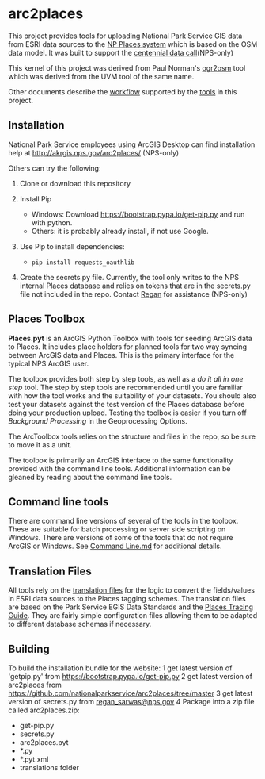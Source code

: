 # arc2places

This project provides tools for uploading National Park Service GIS data
from ESRI data sources to the [NP Places system](http://www.nps.gov/npmap/tools/places/)
which is based on the OSM data model.
It was built to support the [centennial data call](http://insidemaps.nps.gov/places/data-call/)(NPS-only)

This kernel of this project was derived from Paul Norman's
[ogr2osm](https://github.com/pnorman/ogr2osm) tool which was derived from
the UVM tool of the same name.

Other documents describe the
[workflow](https://github.com/nationalparkservice/arc2places/blob/master/workflow.md)
supported by the
[tools](https://github.com/nationalparkservice/arc2places/blob/master/Tools.md)
in this project.

## Installation

National Park Service employees using ArcGIS Desktop can find installation help
at http://akrgis.nps.gov/arc2places/ (NPS-only)

Others can try the following:

1. Clone or download this repository
2. Install Pip

    * Windows: Download https://bootstrap.pypa.io/get-pip.py and run with python.
    * Others: it is probably already install, if not use Google.

3. Use Pip to install dependencies:

    * ```pip install requests_oauthlib```

4. Create the secrets.py file. Currently, the tool only writes to the NPS internal Places database
and relies on tokens that are in the secrets.py file not included in the repo.
Contact [Regan](mailto:regan_sarwas@nps.gov) for assistance (NPS-only)


## Places Toolbox
**Places.pyt** is an ArcGIS Python Toolbox with tools for seeding ArcGIS data to Places.
It includes place holders for planned tools for two way syncing between ArcGIS data and Places.
This is the primary interface for the typical NPS ArcGIS user.

The toolbox provides both step by step tools, as well as a *do it all in one step* tool.
The step by step tools are recommended until you are familiar with how the tool works and the suitability of your datasets.
You should also test your datasets against the test version of the Places database before doing your production upload.
Testing the toolbox is easier if you turn off *Background Processing* in the Geoprocessing Options.

The ArcToolbox tools relies on the structure and files in the repo, so be sure to move it
as a unit.

The toolbox is primarily an ArcGIS interface to the same functionality
provided with the command line tools.  Additional information can be gleaned
by reading about the command line tools.

## Command line tools
There are command line versions of several of the tools in the toolbox.
These are suitable for batch processing or server side scripting on Windows.
There are versions of some of the tools that do not require ArcGIS or Windows.
See [Command Line.md](https://github.com/nationalparkservice/arc2places/blob/master/Command%20Line.md)
for additional details.

## Translation Files
All tools rely on the [translation files](https://github.com/nationalparkservice/arc2places/tree/master/translations)
for the logic to convert the fields/values in ESRI data sources to the Places tagging schemes.
The translation files are based on the Park Service EGIS Data Standards and the
[Places Tracing Guide](http://www.nps.gov/npmap/tools/places/tracing-guide/).
They are fairly simple configuration files allowing them to be adapted to different
database schemas if necessary.

## Building
To build the installation bundle for the website:
1 get latest version of 'getpip.py' from https://bootstrap.pypa.io/get-pip.py
2 get latest version of arc2places from https://github.com/nationalparkservice/arc2places/tree/master
3 get latest version of secrets.py from regan_sarwas@nps.gov
4 Package into a zip file called arc2places.zip:
  * get-pip.py
  * secrets.py
  * arc2places.pyt
  * *.py
  * *.pyt.xml
  * translations folder

